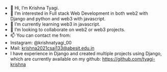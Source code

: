 - 👋 Hi, I’m Krishna Tyagi.
- 👀 I’m interested in Full stack Web Development in both web2 with Django and python and web3 with javascript. 
- 🌱 I’m currently learning web3 in javascript.
- 💞️ I’m looking to collaborate on web2 or web3 projects.
- 📫 You can contact me from: 
- Instagram:  @krishnatyagi_00
- Mail: krishna2021csai133@abesit.edu.in
- I have experience in Django and created multiple projects using Django, which are currently available on my github: https://github.com/tyagi-krishna

<!---
tyagi-krishna/tyagi-krishna is a ✨ special ✨ repository because its `README.md` (this file) appears on your GitHub profile.
You can click the Preview link to take a look at your changes.
--->
